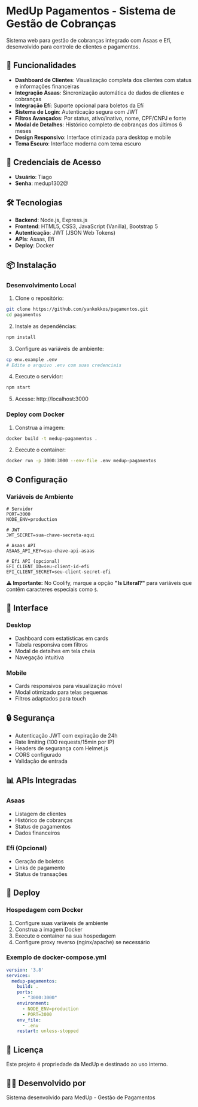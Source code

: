 # MedUp Pagamentos - Sistema de Gestão de Cobranças

Sistema web para gestão de cobranças integrado com Asaas e Efí, desenvolvido para controle de clientes e pagamentos.

## 🚀 Funcionalidades

- **Dashboard de Clientes**: Visualização completa dos clientes com status e informações financeiras
- **Integração Asaas**: Sincronização automática de dados de clientes e cobranças
- **Integração Efí**: Suporte opcional para boletos da Efí
- **Sistema de Login**: Autenticação segura com JWT
- **Filtros Avançados**: Por status, ativo/inativo, nome, CPF/CNPJ e fonte
- **Modal de Detalhes**: Histórico completo de cobranças dos últimos 6 meses
- **Design Responsivo**: Interface otimizada para desktop e mobile
- **Tema Escuro**: Interface moderna com tema escuro

## 🔐 Credenciais de Acesso

- **Usuário**: Tiago
- **Senha**: medup1302@

## 🛠️ Tecnologias

- **Backend**: Node.js, Express.js
- **Frontend**: HTML5, CSS3, JavaScript (Vanilla), Bootstrap 5
- **Autenticação**: JWT (JSON Web Tokens)
- **APIs**: Asaas, Efí
- **Deploy**: Docker

## 📦 Instalação

### Desenvolvimento Local

1. Clone o repositório:
```bash
git clone https://github.com/yankokkos/pagamentos.git
cd pagamentos
```

2. Instale as dependências:
```bash
npm install
```

3. Configure as variáveis de ambiente:
```bash
cp env.example .env
# Edite o arquivo .env com suas credenciais
```

4. Execute o servidor:
```bash
npm start
```

5. Acesse: http://localhost:3000

### Deploy com Docker

1. Construa a imagem:
```bash
docker build -t medup-pagamentos .
```

2. Execute o container:
```bash
docker run -p 3000:3000 --env-file .env medup-pagamentos
```

## ⚙️ Configuração

### Variáveis de Ambiente

```env
# Servidor
PORT=3000
NODE_ENV=production

# JWT
JWT_SECRET=sua-chave-secreta-aqui

# Asaas API
ASAAS_API_KEY=sua-chave-api-asaas

# Efí API (opcional)
EFI_CLIENT_ID=seu-client-id-efi
EFI_CLIENT_SECRET=seu-client-secret-efi
```

**⚠️ Importante:** No Coolify, marque a opção **"Is Literal?"** para variáveis que contêm caracteres especiais como `$`.

## 📱 Interface

### Desktop
- Dashboard com estatísticas em cards
- Tabela responsiva com filtros
- Modal de detalhes em tela cheia
- Navegação intuitiva

### Mobile
- Cards responsivos para visualização móvel
- Modal otimizado para telas pequenas
- Filtros adaptados para touch

## 🔒 Segurança

- Autenticação JWT com expiração de 24h
- Rate limiting (100 requests/15min por IP)
- Headers de segurança com Helmet.js
- CORS configurado
- Validação de entrada

## 📊 APIs Integradas

### Asaas
- Listagem de clientes
- Histórico de cobranças
- Status de pagamentos
- Dados financeiros

### Efí (Opcional)
- Geração de boletos
- Links de pagamento
- Status de transações

## 🚀 Deploy

### Hospedagem com Docker

1. Configure suas variáveis de ambiente
2. Construa a imagem Docker
3. Execute o container na sua hospedagem
4. Configure proxy reverso (nginx/apache) se necessário

### Exemplo de docker-compose.yml

```yaml
version: '3.8'
services:
  medup-pagamentos:
    build: .
    ports:
      - "3000:3000"
    environment:
      - NODE_ENV=production
      - PORT=3000
    env_file:
      - .env
    restart: unless-stopped
```

## 📝 Licença

Este projeto é propriedade da MedUp e destinado ao uso interno.

## 👨‍💻 Desenvolvido por

Sistema desenvolvido para MedUp - Gestão de Pagamentos
